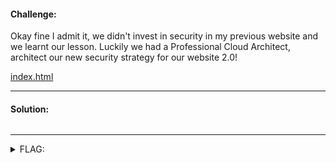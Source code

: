 #### Challenge:

Okay fine I admit it, we didn't invest in security in my previous website and we learnt our lesson. Luckily we had a Professional Cloud Architect, architect our new security strategy for our website 2.0!

[index.html](https://storage.googleapis.com/ductf-not-as-bad-ductf/index.html)

---

#### Solution:

```bash
```

---

<details><summary>FLAG:</summary>

```
DUCTF{all_AUTHENTICATED_users_means_ALL_AUTHENTICATED_USERS_silly}
```

</details>
<br/>
